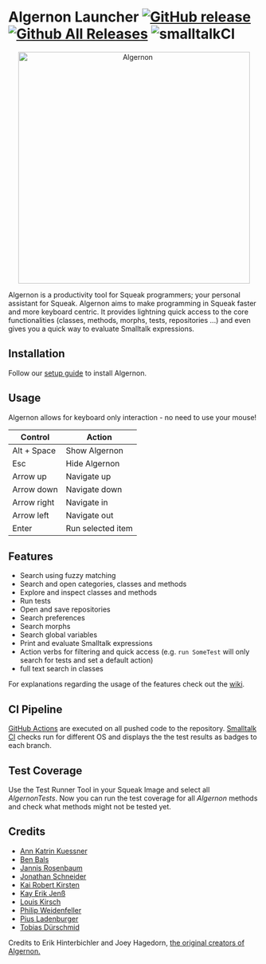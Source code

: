 # Algernon Launcher [![GitHub release](https://img.shields.io/github/release/hpi-swa-teaching/Algernon-Launcher.svg?label=small%20release&maxAge=0)](https://github.com/hpi-swa-teaching/Algernon-Launcher/releases/latest) [![Github All Releases](https://img.shields.io/github/downloads/hpi-swa-teaching/Algernon-Launcher/total.svg?maxAge=0)](https://github.com/hpi-swa-teaching/Algernon-Launcher/releases) ![smalltalkCI](https://github.com/hpi-swa-teaching/Algernon-Launcher/workflows/smalltalkCI/badge.svg)

<p align="center">
  <img src="https://cloud.githubusercontent.com/assets/6453623/16036676/47e23582-321d-11e6-9032-bcb96873d348.png" width="465" alt="Algernon"/>
</p>

Algernon is a productivity tool for Squeak programmers; your personal assistant for Squeak. Algernon aims to make programming in Squeak faster and more keyboard centric. It provides lightning quick access to the core functionalities (classes, methods, morphs, tests, repositories ...) and even gives you a quick way to evaluate Smalltalk expressions.

## Installation
Follow our [setup guide](https://github.com/hpi-swa-teaching/Algernon-Launcher/wiki/Setup-Guide) to install Algernon.

## Usage

Algernon allows for keyboard only interaction - no need to use your mouse!

| Control     | Action            |
|-------------|-------------------|
| Alt + Space | Show Algernon     |
| Esc         | Hide Algernon     |
| Arrow up    | Navigate up       |
| Arrow down  | Navigate down     |
| Arrow right | Navigate in       |
| Arrow left  | Navigate out      |
| Enter       | Run selected item |


## Features

- Search using fuzzy matching
- Search and open categories, classes and methods
- Explore and inspect classes and methods
- Run tests
- Open and save repositories
- Search preferences
- Search morphs
- Search global variables
- Print and evaluate Smalltalk expressions 
- Action verbs for filtering and quick access (e.g. `run SomeTest` will only search for tests and set a default action)
- full text search in classes

For explanations regarding the usage of the features check out the [wiki](https://github.com/hpi-swa-teaching/Algernon-Launcher/wiki).


## CI Pipeline
[GitHub Actions](https://github.com/hpi-swa-teaching/Algernon-Launcher/actions) are executed on all pushed code to the repository. [Smalltalk CI](https://github.com/hpi-swa/setup-smalltalkCI) checks run for different OS and displays the the test results as badges to each branch.

## Test Coverage
Use the Test Runner Tool in your Squeak Image and select all *AlgernonTests*. Now you can run the test coverage for all *Algernon* methods and check what methods might not be tested yet.


## Credits


*  [Ann Katrin Kuessner](https://github.com/annkatrinkuessner)
*  [Ben Bals](https://github.com/BenBals)
*  [Jannis Rosenbaum](https://github.com/sinnaj-r)
*  [Jonathan Schneider](https://github.com/jonaschn)
*  [Kai Robert Kirsten](https://github.com/robertkirsten)
*  [Kay Erik Jenß](https://github.com/kej-jay)
*  [Louis Kirsch](https://github.com/timediv)
*  [Philip Weidenfeller](https://github.com/phlprcks)
*  [Pius Ladenburger](https://github.com/GittiHab)
*  [Tobias Dürschmid](https://github.com/tobiduer)

Credits to Erik Hinterbichler and Joey Hagedorn, [the original creators of Algernon.](http://erikhinterbichler.com/apps/algernon/)
